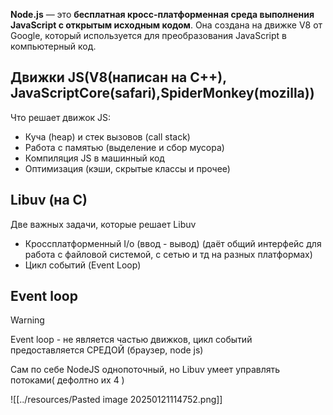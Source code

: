 **Node.js** — это **бесплатная кросс-платформенная среда выполнения JavaScript с открытым исходным кодом**. Она создана на движке V8 от Google, который используется для преобразования JavaScript в компьютерный код.

## Движки JS(V8(написан на C++), JavaScriptCore(safari),SpiderMonkey(mozilla))

Что решает движок JS:
* Куча (heap) и стек вызовов (call stack)
* Работа с памятью (выделение и сбор мусора)
* Компиляция JS в машинный код
* Оптимизация (кэши, скрытые классы и прочее)

## Libuv (на C)
Две важных задачи, которые решает Libuv

* Кроссплатформенный I/o (ввод - вывод) (даёт общий интерфейс для работа с файловой системой, с сетью и тд на разных платформах)
* Цикл событий (Event Loop)

## Event loop 

>[!warning]
>Event loop - не является частью движков, цикл событий предоставляется СРЕДОЙ (браузер, node js)


Сам по себе NodeJS однопоточный, но Libuv умеет управлять потоками( дефолтно их 4 )

![[../resources/Pasted image 20250121114752.png]]